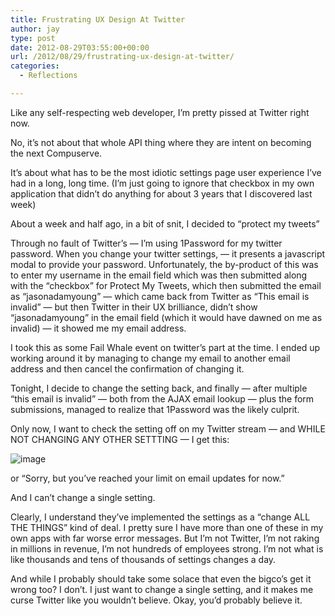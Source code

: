 ```yaml
---
title: Frustrating UX Design At Twitter
author: jay
type: post
date: 2012-08-29T03:55:00+00:00
url: /2012/08/29/frustrating-ux-design-at-twitter/
categories:
  - Reflections

---
```

Like any self-respecting web developer, I’m pretty pissed at Twitter right now.

No, it’s not about that whole API thing where they are intent on becoming the next Compuserve.

It’s about what has to be the most idiotic settings page user experience I’ve had in a long, long time. (I’m just going to ignore that checkbox in my own application that didn’t do anything for about 3 years that I discovered last week)

About a week and half ago, in a bit of snit, I decided to “protect my tweets”

Through no fault of Twitter’s — I’m using 1Password for my twitter password. When you change your twitter settings, — it presents a javascript modal to provide your password. Unfortunately, the by-product of this was to enter my username in the email field which was then submitted along with the “checkbox” for Protect My Tweets, which then submitted the email as “jasonadamyoung” — which came back from Twitter as “This email is invalid” — but then Twitter in their UX brilliance, didn’t show “jasonadamyoung” in the email field (which it would have dawned on me as invalid) — it showed me my email address.

I took this as some Fail Whale event on twitter’s part at the time. I ended up working around it by managing to change my email to another email address and then cancel the confirmation of changing it.

Tonight, I decide to change the setting back, and finally — after multiple “this email is invalid” — both from the AJAX email lookup — plus the form submissions, managed to realize that 1Password was the likely culprit.

Only now, I want to check the setting off on my Twitter stream — and WHILE NOT CHANGING ANY OTHER SETTTING — I get this:

![image][1]

or “Sorry, but you’ve reached your limit on email updates for now.”

And I can’t change a single setting.

Clearly, I understand they’ve implemented the settings as a “change ALL THE THINGS” kind of deal. I pretty sure I have more than one of these in my own apps with far worse error messages. But I’m not Twitter, I’m not raking in millions in revenue, I’m not hundreds of employees strong. I’m not what is like thousands and tens of thousands of settings changes a day.

And while I probably should take some solace that even the bigco’s get it wrong too? I don’t. I just want to change a single setting, and it makes me curse Twitter like you wouldn’t believe. Okay, you’d probably believe it.

 [1]: https://photos.smugmug.com/photos/i-VkpgJqC/0/L/i-VkpgJqC-L.jpg